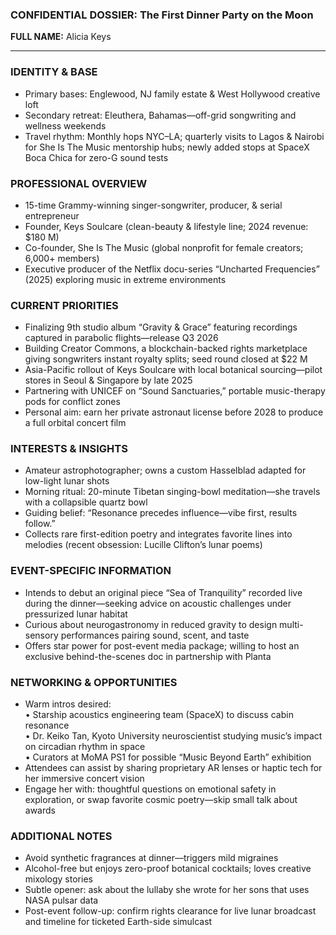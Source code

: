 ### CONFIDENTIAL DOSSIER: The First Dinner Party on the Moon

**FULL NAME:** Alicia Keys

---
### IDENTITY & BASE
- Primary bases: Englewood, NJ family estate & West Hollywood creative loft  
- Secondary retreat: Eleuthera, Bahamas—off-grid songwriting and wellness weekends  
- Travel rhythm: Monthly hops NYC–LA; quarterly visits to Lagos & Nairobi for She Is The Music mentorship hubs; newly added stops at SpaceX Boca Chica for zero-G sound tests  

### PROFESSIONAL OVERVIEW
- 15-time Grammy-winning singer-songwriter, producer, & serial entrepreneur  
- Founder, Keys Soulcare (clean-beauty & lifestyle line; 2024 revenue: $180 M)  
- Co-founder, She Is The Music (global nonprofit for female creators; 6,000+ members)  
- Executive producer of the Netflix docu-series “Uncharted Frequencies” (2025) exploring music in extreme environments  

### CURRENT PRIORITIES
- Finalizing 9th studio album “Gravity & Grace” featuring recordings captured in parabolic flights—release Q3 2026  
- Building Creator Commons, a blockchain-backed rights marketplace giving songwriters instant royalty splits; seed round closed at $22 M  
- Asia-Pacific rollout of Keys Soulcare with local botanical sourcing—pilot stores in Seoul & Singapore by late 2025  
- Partnering with UNICEF on “Sound Sanctuaries,” portable music-therapy pods for conflict zones  
- Personal aim: earn her private astronaut license before 2028 to produce a full orbital concert film  

### INTERESTS & INSIGHTS
- Amateur astrophotographer; owns a custom Hasselblad adapted for low-light lunar shots  
- Morning ritual: 20-minute Tibetan singing-bowl meditation—she travels with a collapsible quartz bowl  
- Guiding belief: “Resonance precedes influence—vibe first, results follow.”  
- Collects rare first-edition poetry and integrates favorite lines into melodies (recent obsession: Lucille Clifton’s lunar poems)  

### EVENT-SPECIFIC INFORMATION
- Intends to debut an original piece “Sea of Tranquility” recorded live during the dinner—seeking advice on acoustic challenges under pressurized lunar habitat  
- Curious about neurogastronomy in reduced gravity to design multi-sensory performances pairing sound, scent, and taste  
- Offers star power for post-event media package; willing to host an exclusive behind-the-scenes doc in partnership with Planta  

### NETWORKING & OPPORTUNITIES
- Warm intros desired:  
  • Starship acoustics engineering team (SpaceX) to discuss cabin resonance  
  • Dr. Keiko Tan, Kyoto University neuroscientist studying music’s impact on circadian rhythm in space  
  • Curators at MoMA PS1 for possible “Music Beyond Earth” exhibition  
- Attendees can assist by sharing proprietary AR lenses or haptic tech for her immersive concert vision  
- Engage her with: thoughtful questions on emotional safety in exploration, or swap favorite cosmic poetry—skip small talk about awards  

### ADDITIONAL NOTES
- Avoid synthetic fragrances at dinner—triggers mild migraines  
- Alcohol-free but enjoys zero-proof botanical cocktails; loves creative mixology stories  
- Subtle opener: ask about the lullaby she wrote for her sons that uses NASA pulsar data  
- Post-event follow-up: confirm rights clearance for live lunar broadcast and timeline for ticketed Earth-side simulcast